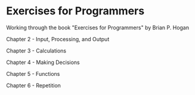 # Exercises for Programmers

Working through the book "Exercises for Programmers" by Brian P. Hogan

Chapter 2 - Input, Processing, and Output

Chapter 3 - Calculations

Chapter 4 - Making Decisions

Chapter 5 - Functions

Chapter 6 - Repetition
